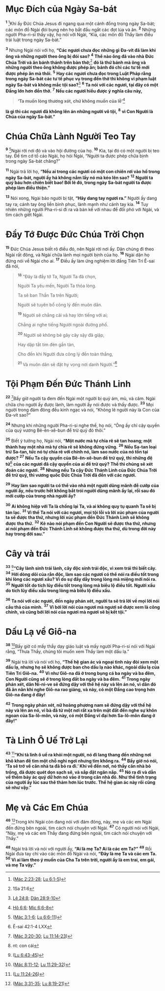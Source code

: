 # Mục Ðích của Ngày Sa-bát

<sup><b>1</b></sup> [^1@-47c9b152-599f-47bc-b3e9-d76cde3dd3bf]Khi ấy Ðức Chúa Jesus đi ngang qua một cánh đồng trong ngày Sa-bát; các môn đồ Ngài đói bụng nên họ bắt đầu ngắt các đọt lúa và ăn. <sup><b>2</b></sup> Những người Pha-ri-si thấy vậy, họ nói với Ngài, “Kìa, các môn đồ Thầy làm điều trái luật trong ngày Sa-bát.”

<sup><b>3</b></sup> Nhưng Ngài nói với họ, **“Các ngươi chưa đọc những gì Ða-vít đã làm khi ông và những người theo ông bị đói sao?** <sup><b>4</b></sup> **Thể nào ông đã vào nhà Ðức Chúa Trời và ăn bánh thánh trên bàn thờ;**[^2@-47c9b152-599f-47bc-b3e9-d76cde3dd3bf] **đó là thứ bánh mà ông và những người theo ông không được phép ăn; bánh đó chỉ các tư tế mới được phép ăn mà thôi.** <sup><b>5</b></sup> **Hay các ngươi chưa đọc trong Luật Pháp rằng trong ngày Sa-bát các tư tế phục vụ trong đền thờ thì không vi phạm luật ngày Sa-bát và không mắc tội sao?**[^3@-47c9b152-599f-47bc-b3e9-d76cde3dd3bf] <sup><b>6</b></sup> **Ta nói với các ngươi, tại đây có một Ðấng lớn hơn đền thờ.** <sup><b>7</b></sup> **Nếu các ngươi hiểu được ý nghĩa câu này,**

> **‘Ta muốn lòng thương xót, chứ không muốn của lễ’**[^4@-47c9b152-599f-47bc-b3e9-d76cde3dd3bf]

**là gì thì các ngươi đã không lên án những người vô tội,** <sup><b>8</b></sup> **vì Con Người là Chúa của ngày Sa-bát.”**

# Chúa Chữa Lành Người Teo Tay

<sup><b>9</b></sup> [^5@-47c9b152-599f-47bc-b3e9-d76cde3dd3bf]Ngài rời nơi đó và vào hội đường của họ. <sup><b>10</b></sup> Kìa, tại đó có một người bị teo tay. Ðể tìm cớ tố cáo Ngài, họ hỏi Ngài, “Người ta được phép chữa bịnh trong ngày Sa-bát chăng?”

<sup><b>11</b></sup> Ngài trả lời họ, **“Nếu ai trong các ngươi có một con chiên rơi vào hố trong ngày Sa-bát, người ấy há không nắm lấy nó mà kéo lên sao?** <sup><b>12</b></sup> **Người ta quý báu hơn chiên biết bao! Bởi lẽ đó, trong ngày Sa-bát người ta được phép làm điều thiện.”**

<sup><b>13</b></sup> Nói xong, Ngài bảo người bị tật, **“Hãy dang tay ngươi ra.”** Người ấy dang tay ra; cánh tay ông liền bình phục, lành mạnh như cánh tay kia. <sup><b>14</b></sup> Tuy nhiên những người Pha-ri-si đi ra và bàn kế với nhau để đối phó với Ngài, và tìm cách giết Ngài.

# Ðầy Tớ Ðược Ðức Chúa Trời Chọn

<sup><b>15</b></sup> Ðức Chúa Jesus biết rõ điều đó, nên Ngài rời nơi ấy. Dân chúng đi theo Ngài rất đông, và Ngài chữa lành mọi người bịnh của họ. <sup><b>16</b></sup> Ngài dặn họ đừng nói về Ngài cho ai. <sup><b>17</b></sup> Ðiều ấy làm ứng nghiệm lời đấng Tiên Tri Ê-sai đã nói,

> <sup><b>18</b></sup> “Ðây là đầy tớ Ta, Người Ta đã chọn,
>
> Người Ta yêu mến, Người Ta thỏa lòng.
>
> Ta sẽ ban Thần Ta trên Người;
>
> Người sẽ tuyên bố công lý đến muôn dân.
>
> <sup><b>19</b></sup> Người sẽ chẳng cãi vã hay lớn tiếng với ai;
>
> Chẳng ai nghe tiếng Người ngoài đường phố.
>
> <sup><b>20</b></sup> Người sẽ không bẻ gãy cây sậy đã giập,
>
> Hay dập tắt tim đèn gần tàn,
>
> Cho đến khi Người đưa công lý đến toàn thắng,
>
> <sup><b>21</b></sup> Và muôn dân sẽ đặt hy vọng nơi danh Người.”[^6@-47c9b152-599f-47bc-b3e9-d76cde3dd3bf]

# Tội Phạm Ðến Ðức Thánh Linh

<sup><b>22</b></sup> [^7@-47c9b152-599f-47bc-b3e9-d76cde3dd3bf]Bấy giờ người ta đem đến Ngài một người bị quỷ ám, mù, và câm. Ngài chữa cho người ấy được lành, làm người ấy nói được và thấy được. <sup><b>23</b></sup> Mọi người trong đám đông đều kinh ngạc và nói, “Không lẽ người này là Con của Ða-vít sao?”

<sup><b>24</b></sup> Nhưng khi những người Pha-ri-si nghe thế, họ nói, “Ông ấy chỉ cậy quyền của quỷ vương Bê-ên-xê-bun để trừ quỷ đó thôi.”

<sup><b>25</b></sup> Biết ý tưởng họ, Ngài nói, **“Một nước mà tự chia rẽ sẽ tan hoang; một thành hay một nhà mà tự chia rẽ sẽ không đứng vững.** <sup><b>26</b></sup> **Nếu Sa-tan loại trừ Sa-tan, tức nó tự chia rẽ với chính nó, làm sao nước của nó tồn tại được?** <sup><b>27</b></sup> **Nếu Ta cậy quyền của Bê-ên-xê-bun để trừ quỷ, thì những đệ tử**[^1-47c9b152-599f-47bc-b3e9-d76cde3dd3bf] **của các ngươi đã cậy quyền của ai để trừ quỷ? Thế thì chúng sẽ xét đoán các ngươi.** <sup><b>28</b></sup> **Nhưng nếu Ta cậy Ðức Thánh Linh của Ðức Chúa Trời để trừ quỷ, thì vương quốc Ðức Chúa Trời đã đến với các ngươi.**

<sup><b>29</b></sup> **Hay làm sao người ta có thể vào nhà một người dũng mãnh để cướp của người ấy, nếu trước hết không bắt trói người dũng mãnh ấy lại, rồi sau đó mới cướp của trong nhà người ấy?**

<sup><b>30</b></sup> **Ai không hiệp với Ta là chống lại Ta, và ai không quy tụ quanh Ta sẽ bị tản lạc.** <sup><b>31</b></sup> **Vì thế Ta nói với các ngươi, mọi tội lỗi và lời xúc phạm của người ta sẽ được tha thứ, nhưng lời xúc phạm đến Ðức Thánh Linh sẽ không được tha thứ.** <sup><b>32</b></sup> **Kẻ nào nói phạm đến Con Người sẽ được tha thứ, nhưng ai nói phạm đến Ðức Thánh Linh sẽ không được tha thứ, dù trong đời này hay trong đời sau.”**

# Cây và trái

<sup><b>33</b></sup> [^8@-47c9b152-599f-47bc-b3e9-d76cde3dd3bf]**“Cây lành sinh trái lành, cây độc sinh trái độc, vì xem trái thì biết cây.** <sup><b>34</b></sup> **Hỡi dòng dõi của rắn độc, làm sao các ngươi có thể nói ra điều tốt trong khi lòng các ngươi xấu? Vì do sự đầy dẫy trong lòng mà miệng mới nói ra.** <sup><b>35</b></sup> **Người tốt do tích lũy điều tốt trong lòng mà biểu lộ điều tốt. Người xấu do tích lũy điều xấu trong lòng mà biểu lộ điều xấu.**

<sup><b>36</b></sup> **Ta nói với các ngươi, đến ngày phán xét, người ta sẽ trả lời về mọi lời nói cẩu thả của mình.** <sup><b>37</b></sup> **Vì bởi lời nói của ngươi mà ngươi sẽ được xem là công chính, và cũng bởi lời nói của ngươi mà ngươi sẽ bị kết tội.”**

# Dấu Lạ về Giô-na

<sup><b>38</b></sup> [^9@-47c9b152-599f-47bc-b3e9-d76cde3dd3bf]Bấy giờ có mấy thầy dạy giáo luật và mấy người Pha-ri-si nói với Ngài rằng, “Thưa Thầy, chúng tôi muốn xem Thầy làm một dấu lạ.”

<sup><b>39</b></sup> Ngài trả lời và nói với họ, **“Thế hệ gian ác và ngoại tình này đòi xem một dấu lạ, nhưng họ sẽ không được ban cho dấu lạ nào khác, ngoài dấu lạ của Tiên Tri Giô-na.** <sup><b>40</b></sup> **Vì như Giô-na đã ở trong bụng cá ba ngày và ba đêm, Con Người cũng sẽ ở trong lòng đất ba ngày và ba đêm.** <sup><b>41</b></sup> **Trong ngày phán xét, dân Ni-ni-ve sẽ đứng dậy với thế hệ này và lên án nó, vì dân đó đã ăn năn khi nghe Giô-na rao giảng, và này, có một Ðấng cao trọng hơn Giô-na đang ở đây!**

<sup><b>42</b></sup> **Trong ngày phán xét, nữ hoàng phương nam sẽ đứng dậy với thế hệ này và lên án nó, vì bà đã từ một nơi rất xa trên mặt đất đến nghe sự khôn ngoan của Sa-lô-môn, và này, có một Ðấng vĩ đại hơn Sa-lô-môn đang ở đây!”**

# Tà Linh Ô Uế Trở Lại

<sup><b>43</b></sup> [^10@-47c9b152-599f-47bc-b3e9-d76cde3dd3bf]**“Khi tà linh ô uế ra khỏi một người, nó đi lang thang đến những nơi khô khan để tìm một chỗ nghỉ ngơi nhưng tìm không ra.** <sup><b>44</b></sup> **Bấy giờ nó nói, ‘Ta sẽ trở về căn nhà ta đã bỏ ra đi.’ Khi về đến nơi, nó thấy căn nhà bỏ trống, đã được quét dọn sạch sẽ, và sắp đặt ngăn nắp.** <sup><b>45</b></sup> **Nó ra đi và dẫn về thêm bảy ác quỷ dữ hơn nó vào ở trong căn nhà đó. Như thế tình trạng của người ấy lúc sau thê thảm hơn lúc trước. Thế hệ gian ác này rồi cũng sẽ như vậy.”**

# Mẹ và Các Em Chúa

<sup><b>46</b></sup> [^11@-47c9b152-599f-47bc-b3e9-d76cde3dd3bf]Trong khi Ngài còn đang nói với đám đông, này, mẹ và các em Ngài đến đứng bên ngoài, tìm cách nói chuyện với Ngài. <sup><b>47</b></sup> Có người nói với Ngài, “Này, mẹ và các em Thầy đang đứng bên ngoài, tìm cách nói chuyện với Thầy.”

<sup><b>48</b></sup> Ngài trả lời và nói với người ấy, **“Ai là mẹ Ta? Ai là các em Ta?”** <sup><b>49</b></sup> Rồi Ngài đưa tay chỉ vào các môn đồ Ngài và nói, **“Ðây là mẹ Ta và các em Ta.** <sup><b>50</b></sup> **Vì ai làm theo ý muốn của Cha Ta trên trời, người ấy là em trai, em gái, và mẹ Ta vậy.”**

[^1-47c9b152-599f-47bc-b3e9-d76cde3dd3bf]: nt: con cái

[^1@-47c9b152-599f-47bc-b3e9-d76cde3dd3bf]: ([Mác 2:23-28](/passage/?search=Mark.2.23-Mark.2.28&version=BD2011); [Lu 6:1-5](/passage/?search=Luke.6.1-Luke.6.5&version=BD2011))

[^2@-47c9b152-599f-47bc-b3e9-d76cde3dd3bf]: 1Sa 21:6

[^3@-47c9b152-599f-47bc-b3e9-d76cde3dd3bf]: [Lê 24:8](/passage/?search=Lev.24.8&version=BD2011); [Dân 28:9-10](/passage/?search=Num.28.9-Num.28.10&version=BD2011)

[^4@-47c9b152-599f-47bc-b3e9-d76cde3dd3bf]: [Hô 6:6](/passage/?search=Hos.6.6&version=BD2011); [Mic 6:6-8](/passage/?search=Mic.6.6-Mic.6.8&version=BD2011)

[^5@-47c9b152-599f-47bc-b3e9-d76cde3dd3bf]: ([Mác 3:1-6](/passage/?search=Mark.3.1-Mark.3.6&version=BD2011); [Lu 6:6-11](/passage/?search=Luke.6.6-Luke.6.11&version=BD2011))

[^6@-47c9b152-599f-47bc-b3e9-d76cde3dd3bf]: Ê-sai 42:1-4 LXX

[^7@-47c9b152-599f-47bc-b3e9-d76cde3dd3bf]: ([Mác 3:20-30](/passage/?search=Mark.3.20-Mark.3.30&version=BD2011); [Lu 11:14-23](/passage/?search=Luke.11.14-Luke.11.23&version=BD2011))

[^8@-47c9b152-599f-47bc-b3e9-d76cde3dd3bf]: ([Lu 6:43-45](/passage/?search=Luke.6.43-Luke.6.45&version=BD2011))

[^9@-47c9b152-599f-47bc-b3e9-d76cde3dd3bf]: ([Mác 8:11-12](/passage/?search=Mark.8.11-Mark.8.12&version=BD2011); [Lu 11:29-32](/passage/?search=Luke.11.29-Luke.11.32&version=BD2011))

[^10@-47c9b152-599f-47bc-b3e9-d76cde3dd3bf]: ([Lu 11:24-26](/passage/?search=Luke.11.24-Luke.11.26&version=BD2011))

[^11@-47c9b152-599f-47bc-b3e9-d76cde3dd3bf]: ([Mác 3:31-35](/passage/?search=Mark.3.31-Mark.3.35&version=BD2011); [Lu 8:19-21](/passage/?search=Luke.8.19-Luke.8.21&version=BD2011))
